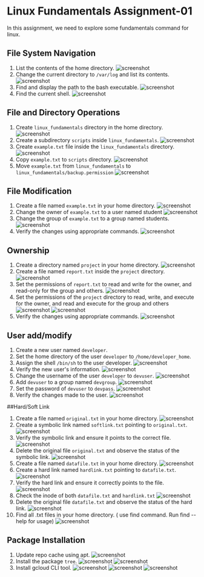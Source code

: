 # Linux Fundamentals Assignment-01

In this assignment, we need to explore some fundamentals command for linux.

## File System Navigation
1. List the contents of the home directory.
   ![screenshot](Screenshots/gcloud1.png)
2. Change the current directory to `/var/log` and list its contents.
   ![screenshot](Screenshots/var_log.png)
3. Find and display the path to the bash executable.
   ![screenshot](Screenshots/which_bash.png)
4. Find the current shell.
   ![screenshot](Screenshots/current_shell.png)

## File and Directory Operations
1. Create `linux_fundamentals` directory in the home directory.
   ![screenshot](Screenshots/linux_fundamentals.png)
2. Create a subdirectory `scripts` inside `linux_fundamentals`.
   ![screenshot](Screenshots/scripts.png)
3. Create `example.txt` file inside the `linux_fundamentals` directory.
   ![screenshot](Screenshots/example_fundamentals.png)
4. Copy `example.txt` to `scripts` directory.
  ![screenshot](Screenshots/cp_example.png)
5. Move `example.txt` from `linux_fundamentals` to `linux_fundamentals/backup.permission`
  ![screenshot](Screenshots/backup.png)
## File Modification
1. Create a file named `example.txt` in your home directory.
    ![screenshot](Screenshots/home_example.png)
2. Change the owner of `example.txt` to a user named student
    ![screenshot](Screenshots/user_student.png)
3. Change the group of `example.txt` to a group named students.
    ![screenshot](Screenshots/group_students.png)
4. Verify the changes using appropriate commands.
    ![screenshot](Screenshots/verify_group.png)
## Ownership
1. Create a directory named `project` in your home directory.
    ![screenshot](Screenshots/project_dir.png)
2. Create a file named `report.txt` inside the `project` directory.
   ![screenshot](Screenshots/report_txt.png)
3. Set the permissions of `report.txt` to read and write for the owner, and read-only for the group and others.
    ![screenshot](Screenshots/chmod_report.png)
4. Set the permissions of the `project` directory to read, write, and execute for the owner, and read and execute for the group and others
    ![screenshot](Screenshots/chmod_project1.png)
    ![screenshot](Screenshots/chmod_project.png)
5. Verify the changes using appropriate commands.
    ![screenshot](Screenshots/chmod_project.png)
 
## User add/modify
1. Create a new user named `developer`.
2. Set the home directory of the user `developer` to `/home/developer_home`.
3. Assign the shell `/bin/sh` to the user developer.
    ![screenshot](Screenshots/user_developer.png)
4. Verify the new user's information.
    ![screenshot](Screenshots/id_developer.png)
5. Change the username of the user `developer` to `devuser`.
    ![screenshot](Screenshots/devuser.png)
6. Add `devuser` to a group named `devgroup`.
    ![screenshot](Screenshots/devgroup.png)
7. Set the password of `devuser` to `devpass`.
    ![screenshot](Screenshots/devpass.png)
8. Verify the changes made to the user.
    ![screenshot](Screenshots/verify_devuser.png)
    
##Hard/Soft Link
1. Create a file named `original.txt` in your home directory.
    ![screenshot](Screenshots/original.png)
2. Create a symbolic link named `softlink.txt` pointing to `original.txt`.
    ![screenshot](Screenshots/softlink.png)
3. Verify the symbolic link and ensure it points to the correct file.
    ![screenshot](Screenshots/verify_softlink.png)
4. Delete the original file `original.txt` and observe the status of the symbolic link.
    ![screenshot](Screenshots/verify_original.png)
5. Create a file named `datafile.txt` in your home directory.
    ![screenshot](Screenshots/datafile.png)
6. Create a hard link named `hardlink.txt` pointing to `datafile.txt`.
    ![screenshot](Screenshots/hardlink.png)
7. Verify the hard link and ensure it correctly points to the file.
    ![screenshot](Screenshots/hardlink.png)
8. Check the inode of both `datafile.txt` and `hardlink.txt`
    ![screenshot](Screenshots/inode.png)
9. Delete the original file `datafile.txt` and observe the status of the hard link.
    ![screenshot](Screenshots/verify_hardlink.png)
10. Find all .txt files in your home directory. ( use find command. Run find --help for usage)
   ![screenshot](Screenshots/find_txt.png)
## Package Installation
1. Update repo cache using apt.
   ![screenshot](Screenshots/update.png)
2. Install the package `tree`.
   ![screenshot](Screenshots/tree.png)
   ![screenshot](Screenshots/tree_version.png)
3. Install gcloud CLI tool.
   ![screenshot](Screenshots/gcloud1.png)
   ![screenshot](Screenshots/gcloud2.png)
   ![screenshot](Screenshots/gcloudinit.png)

